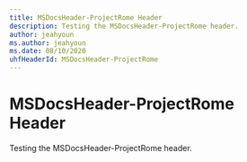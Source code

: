 ```yaml
---
title: MSDocsHeader-ProjectRome Header
description: Testing the MSDocsHeader-ProjectRome header.
author: jeahyoun
ms.author: jeahyoun
ms.date: 08/10/2020
uhfHeaderId: MSDocsHeader-ProjectRome
---
```


# MSDocsHeader-ProjectRome Header

Testing the MSDocsHeader-ProjectRome header.
